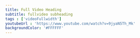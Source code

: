 ```yaml
---
title: Full Video Heading
subtitle: fullvideo subheading
tags : ['videoFullwidth']
youtubeUrl : 'https://www.youtube.com/watch?v=9jyaN5Th_Mk'
backgroundColor: '#FFFFFF'
---
```

